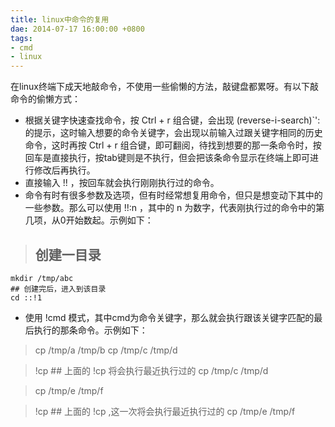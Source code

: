 ```yaml
---
title: linux中命令的复用
dae: 2014-07-17 16:00:00 +0800
tags:
- cmd
- linux
---
```


在linux终端下成天地敲命令，不使用一些偷懒的方法，敲键盘都累呀。有以下敲命令的偷懒方式：

- 根据关键字快速查找命令，按 Ctrl + r 组合键，会出现 (reverse-i-search)`': 的提示，这时输入想要的命令关键字，会出现以前输入过跟关键字相同的历史命令，这时再按 Ctrl + r 组合键，即可翻阅，待找到想要的那一条命令时，按回车是直接执行，按tab键则是不执行，但会把该条命令显示在终端上即可进行修改后再执行。
- 直接输入 !! ，按回车就会执行刚刚执行过的命令。
- 命令有时有很多参数及选项，但有时经常想复用命令，但只是想变动下其中的一些参数。那么可以使用 !!:n ，其中的 n 为数字，代表刚执行过的命令中的第几项，从0开始数起。示例如下：

>	## 创建一目录
	mkdir /tmp/abc
	## 创建完后，进入到该目录
	cd ::!1

- 使用 !cmd 模式，其中cmd为命令关键字，那么就会执行跟该关键字匹配的最后执行的那条命令。示例如下：


>	cp /tmp/a /tmp/b
	cp /tmp/c /tmp/d
	
>	!cp
	## 上面的 !cp 将会执行最近执行过的 cp /tmp/c /tmp/d
	
>	cp /tmp/e /tmp/f
	
>	!cp
	## 上面的 !cp ,这一次将会执行最近执行过的 cp /tmp/e /tmp/f
